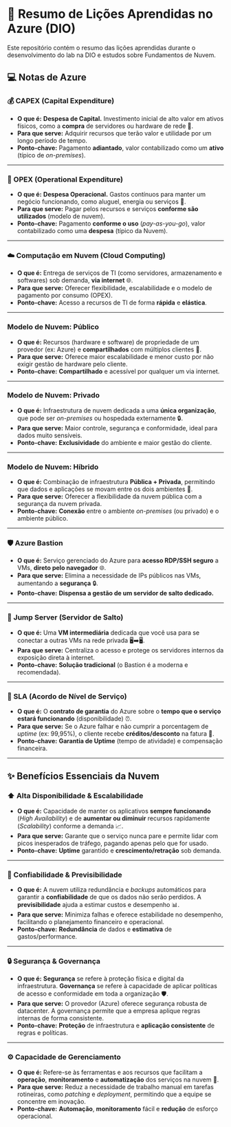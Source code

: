 # 🚀 Resumo de Lições Aprendidas no Azure (DIO)

Este repositório contém o resumo das lições aprendidas durante o desenvolvimento do lab na DIO e estudos sobre Fundamentos de Nuvem.

## 💻 Notas de Azure 

### **💰 CAPEX (Capital Expenditure)**
* **O que é:** **Despesa de Capital.** Investimento inicial de alto valor em ativos físicos, como a **compra** de servidores ou hardware de rede 🏢.
* **Para que serve:** Adquirir recursos que terão valor e utilidade por um longo período de tempo.
* **Ponto-chave:** Pagamento **adiantado**, valor contabilizado como um **ativo** (típico de *on-premises*).

---

### **💸 OPEX (Operational Expenditure)**
* **O que é:** **Despesa Operacional.** Gastos contínuos para manter um negócio funcionando, como aluguel, energia ou serviços 🔌.
* **Para que serve:** Pagar pelos recursos e serviços **conforme são utilizados** (modelo de nuvem).
* **Ponto-chave:** Pagamento **conforme o uso** (*pay-as-you-go*), valor contabilizado como uma **despesa** (típico da Nuvem).

---

### **☁️ Computação em Nuvem (Cloud Computing)**
* **O que é:** Entrega de serviços de TI (como servidores, armazenamento e softwares) sob demanda, **via internet** 🌐.
* **Para que serve:** Oferecer flexibilidade, escalabilidade e o modelo de pagamento por consumo (OPEX).
* **Ponto-chave:** Acesso a recursos de TI de forma **rápida** e **elástica**.

---

### **Modelo de Nuvem: Público**
* **O que é:** Recursos (hardware e software) de propriedade de um provedor (ex: Azure) e **compartilhados** com múltiplos clientes 🤝.
* **Para que serve:** Oferece maior escalabilidade e menor custo por não exigir gestão de hardware pelo cliente.
* **Ponto-chave:** **Compartilhado** e acessível por qualquer um via internet.

---

### **Modelo de Nuvem: Privado**
* **O que é:** Infraestrutura de nuvem dedicada a uma **única organização**, que pode ser *on-premises* ou hospedada externamente 🔒.
* **Para que serve:** Maior controle, segurança e conformidade, ideal para dados muito sensíveis.
* **Ponto-chave:** **Exclusividade** do ambiente e maior gestão do cliente.

---

### **Modelo de Nuvem: Híbrido**
* **O que é:** Combinação de infraestrutura **Pública + Privada**, permitindo que dados e aplicações se movam entre os dois ambientes 🔗.
* **Para que serve:** Oferecer a flexibilidade da nuvem pública com a segurança da nuvem privada.
* **Ponto-chave:** **Conexão** entre o ambiente *on-premises* (ou privado) e o ambiente público.

---

### **🛡️ Azure Bastion**
* **O que é:** Serviço gerenciado do Azure para **acesso RDP/SSH seguro** a VMs, **direto pelo navegador** 🌐.
* **Para que serve:** Elimina a necessidade de IPs públicos nas VMs, aumentando a **segurança** 🔒.
* **Ponto-chave:** **Dispensa a gestão de um servidor de salto dedicado.**

---

### **🚧 Jump Server (Servidor de Salto)**
* **O que é:** Uma **VM intermediária** dedicada que você usa para se conectar a outras VMs na rede privada 🖥️➡️🖥️.
* **Para que serve:** Centraliza o acesso e protege os servidores internos da exposição direta à internet.
* **Ponto-chave:** **Solução tradicional** (o Bastion é a moderna e recomendada).

---

### **📜 SLA (Acordo de Nível de Serviço)**
* **O que é:** O **contrato de garantia** do Azure sobre o **tempo que o serviço estará funcionando** (disponibilidade) ⏰.
* **Para que serve:** Se o Azure falhar e não cumprir a porcentagem de *uptime* (ex: 99,95%), o cliente recebe **créditos/desconto** na fatura 💸.
* **Ponto-chave:** **Garantia de Uptime** (tempo de atividade) e compensação financeira.

---

## ✨ Benefícios Essenciais da Nuvem

### **⬆️ Alta Disponibilidade & Escalabilidade**
* **O que é:** Capacidade de manter os aplicativos **sempre funcionando** (*High Availability*) e de **aumentar ou diminuir** recursos rapidamente (*Scalability*) conforme a demanda 📈.
* **Para que serve:** Garante que o serviço nunca pare e permite lidar com picos inesperados de tráfego, pagando apenas pelo que for usado.
* **Ponto-chave:** **Uptime** garantido e **crescimento/retração** sob demanda.

---

### **🤝 Confiabilidade & Previsibilidade**
* **O que é:** A nuvem utiliza redundância e *backups* automáticos para garantir a **confiabilidade** de que os dados não serão perdidos. A **previsibilidade** ajuda a estimar custos e desempenho 📊.
* **Para que serve:** Minimiza falhas e oferece estabilidade no desempenho, facilitando o planejamento financeiro e operacional.
* **Ponto-chave:** **Redundância** de dados e **estimativa** de gastos/performance.

---

### **🔒 Segurança & Governança**
* **O que é:** **Segurança** se refere à proteção física e digital da infraestrutura. **Governança** se refere à capacidade de aplicar políticas de acesso e conformidade em toda a organização 🛡️.
* **Para que serve:** O provedor (Azure) oferece segurança robusta de datacenter. A governança permite que a empresa aplique regras internas de forma consistente.
* **Ponto-chave:** **Proteção** de infraestrutura e **aplicação consistente** de regras e políticas.

---

### **⚙️ Capacidade de Gerenciamento**
* **O que é:** Refere-se às ferramentas e aos recursos que facilitam a **operação**, **monitoramento** e **automatização** dos serviços na nuvem 🤖.
* **Para que serve:** Reduz a necessidade de trabalho manual em tarefas rotineiras, como *patching* e *deployment*, permitindo que a equipe se concentre em inovação.
* **Ponto-chave:** **Automação**, **monitoramento** fácil e **redução** de esforço operacional.
```
